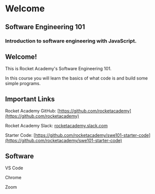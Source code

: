 # Welcome

## Software Engineering 101

### Introduction to software engineering with JavaScript.

## Welcome!

This is Rocket Academy's Software Engineering 101.

In this course you will learn the basics of what code is and build some simple programs.

## Important Links

Rocket Academy GitHub: [https://github.com/rocketacademy](https://github.com/rocketacademy)

Rocket Academy Slack: [rocketacademy.slack.com](https://github.com/rocketacademy/swe101/tree/6b08702a2474a3fb5a286b7f690032985ad8ad30/rocketacademy.slack.com)

Starter Code: [https://github.com/rocketacademy/swe101-starter-code](https://github.com/rocketacademy/swe101-starter-code)

## Software

VS Code

Chrome

Zoom

